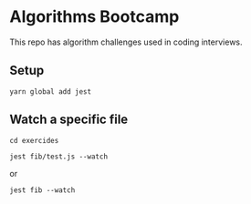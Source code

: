 # Algorithms Bootcamp

This repo has algorithm challenges used in coding interviews.

## Setup

`yarn global add jest`

## Watch a specific file

`cd exercides`

`jest fib/test.js --watch`

or

`jest fib --watch`
